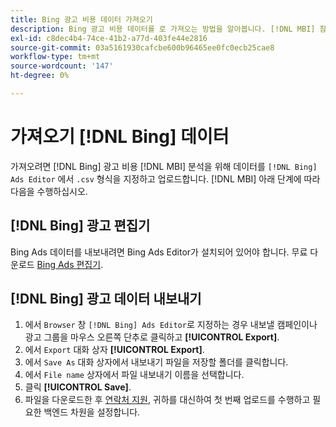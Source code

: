 ```yaml
---
title: Bing 광고 비용 데이터 가져오기
description: Bing 광고 비용 데이터를 로 가져오는 방법을 알아봅니다. [!DNL MBI] 참조하십시오.
exl-id: c8dec4b4-74ce-41b2-a77d-403fe44e2816
source-git-commit: 03a5161930cafcbe600b96465ee0fc0ecb25cae8
workflow-type: tm+mt
source-wordcount: '147'
ht-degree: 0%

---
```


# 가져오기 [!DNL Bing] 데이터

가져오려면 [!DNL Bing] 광고 비용 [!DNL MBI] 분석을 위해 데이터를 `[!DNL Bing] Ads Editor` 에서 `.csv` 형식을 지정하고 업로드합니다. [!DNL MBI] 아래 단계에 따라 다음을 수행하십시오.

## [!DNL Bing] 광고 편집기

Bing Ads 데이터를 내보내려면 Bing Ads Editor가 설치되어 있어야 합니다. 무료 다운로드 [Bing Ads 편집기](https://advertise.bingads.microsoft.com/en-us/bingads-editor).

## [!DNL Bing] 광고 데이터 내보내기

1. 에서 `Browser` 창 `[!DNL Bing] Ads Editor`로 지정하는 경우 내보낼 캠페인이나 광고 그룹을 마우스 오른쪽 단추로 클릭하고 **[!UICONTROL Export]**.
1. 에서 `Export` 대화 상자 **[!UICONTROL Export]**.
1. 에서 `Save As` 대화 상자에서 내보내기 파일을 저장할 폴더를 클릭합니다.
1. 에서 `File name` 상자에서 파일 내보내기 이름을 선택합니다.
1. 클릭 **[!UICONTROL Save]**.
1. 파일을 다운로드한 후  [연락처 지원](../../../guide-overview.md), 귀하를 대신하여 첫 번째 업로드를 수행하고 필요한 백엔드 차원을 설정합니다.
